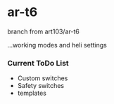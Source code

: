 # ar-t6

branch from art103/ar-t6

...working modes and heli settings

### Current ToDo List

- Custom switches 
- Safety switches
- templates

